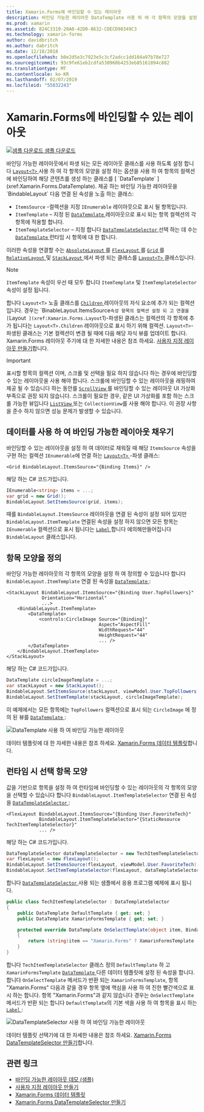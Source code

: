 ```yaml
---
title: Xamarin.Forms에 바인딩할 수 있는 레이아웃
description: 바인딩 가능한 레이아웃 DataTemplate 사용 하 여 각 항목의 모양을 설정 하는 옵션을 사용 하 여 항목의 컬렉션에 바인딩하여 해당 콘텐츠를 생성 하려면 레이아웃 클래스를 사용 합니다.
ms.prod: xamarin
ms.assetid: 824C3319-20A0-42D0-8632-CDECD98349C3
ms.technology: xamarin-forms
author: davidbritch
ms.author: dabritch
ms.date: 12/18/2018
ms.openlocfilehash: b0e2d5e3c7923e5c3cf2adcc1dd104a97b78e727
ms.sourcegitcommit: 93c9fe61eb2cdfa530960b4253eb85161894c882
ms.translationtype: MT
ms.contentlocale: ko-KR
ms.lasthandoff: 02/07/2019
ms.locfileid: "55832243"
---
```

# <a name="bindable-layouts-in-xamarinforms"></a>Xamarin.Forms에 바인딩할 수 있는 레이아웃

[![샘플 다운로드](~/media/shared/download.png) 샘플 다운로드](https://developer.xamarin.com/samples/xamarin-forms/UserInterface/BindableLayouts/)

바인딩 가능한 레이아웃에서 파생 되는 모든 레이아웃 클래스를 사용 하도록 설정 합니다 [ `Layout<T>` ](xref:Xamarin.Forms.Layout`1) 사용 하 여 각 항목의 모양을 설정 하는 옵션을 사용 하 여 항목의 컬렉션에 바인딩하여 해당 콘텐츠를 생성 하는 클래스를 [ `DataTemplate` ](xref:Xamarin.Forms.DataTemplate). 제공 하는 바인딩 가능한 레이아웃을 `BindableLayout` 다음 연결 된 속성을 노출 하는 클래스:

- `ItemsSource` -컬렉션을 지정 `IEnumerable` 레이아웃으로 표시 될 항목입니다.
- `ItemTemplate` – 지정 된 [ `DataTemplate` ](xref:Xamarin.Forms.DataTemplate) 레이아웃으로 표시 되는 항목 컬렉션의 각 항목에 적용할 합니다.
- `ItemTemplateSelector` – 지정 합니다 [ `DataTemplateSelector` ](xref:Xamarin.Forms.DataTemplateSelector) 선택 하는 데 수는 [ `DataTemplate` ](xref:Xamarin.Forms.DataTemplate) 런타임 시 항목에 대 한 합니다.

이러한 속성을 연결할 수는 [ `AbsoluteLayout` ](xref:Xamarin.Forms.AbsoluteLayout)를 [ `FlexLayout` ](xref:Xamarin.Forms.FlexLayout)를 [ `Grid` ](xref:Xamarin.Forms.Grid)를 [ `RelativeLayout` ](xref:Xamarin.Forms.RelativeLayout) 및 [ `StackLayout` ](xref:Xamarin.Forms.StackLayout) 에서 파생 되는 클래스를 [ `Layout<T>` ](xref:Xamarin.Forms.Layout`1) 클래스입니다.

> [!NOTE]
> `ItemTemplate` 속성이 우선 때 모두 합니다 `ItemTemplate` 및 `ItemTemplateSelector` 속성이 설정 됩니다.

합니다 `Layout<T>` 노출 클래스를 [ `Children` ](xref:Xamarin.Forms.Layout`1.Children) 레이아웃의 자식 요소에 추가 되는 컬렉션입니다. 경우는 `BinableLayout.ItemsSource` 속성 항목의 컬렉션 설정 되 고 연결을 [ `Layout<T>` ](xref:Xamarin.Forms.Layout`1)-파생된 클래스는 컬렉션의 각 항목에 추가 됩니다는 `Layout<T>.Children` 레이아웃으로 표시 하기 위해 컬렉션. `Layout<T>`-파생된 클래스는 기본 컬렉션이 변경 될 때에 다음 해당 자식 뷰를 업데이트 합니다. Xamarin.Forms 레이아웃 주기에 대 한 자세한 내용은 참조 하세요. [사용자 지정 레이아웃 만들기](~/xamarin-forms/user-interface/layouts/custom.md)합니다.

> [!IMPORTANT]
> 표시할 항목의 컬렉션 이며, 스크롤 및 선택을 필요 하지 않습니다 하는 경우에 바인딩할 수 있는 레이아웃을 사용 해야 합니다. 스크롤에 바인딩할 수 있는 레이아웃을 래핑하여 제공 될 수 있습니다 하는 동안를 [ `ScrollView` ](xref:Xamarin.Forms.ScrollView)를 바인딩할 수 있는 레이아웃 UI 가상화 부족으로 권장 되지 않습니다. 스크롤이 필요한 경우, 같은 UI 가상화를 포함 하는 스크롤 가능한 뷰입니다 [ `ListView` ](xref:Xamarin.Forms.ListView) 또는 `CollectionView`를 사용 해야 합니다. 이 권장 사항을 준수 하지 않으면 성능 문제가 발생할 수 있습니다.

## <a name="populating-a-bindable-layout-with-data"></a>데이터를 사용 하 여 바인딩 가능한 레이아웃 채우기

바인딩할 수 있는 레이아웃을 설정 하 여 데이터로 채워질 때 해당 `ItemsSource` 속성을 구현 하는 컬렉션 `IEnumerable`에 연결 하는 [ `Layout<T>` ](xref:Xamarin.Forms.Layout`1)-파생 클래스:

```xaml
<Grid BindableLayout.ItemsSource="{Binding Items}" />
```

해당 하는 C# 코드가입니다.

```csharp
IEnumerable<string> items = ...;
var grid = new Grid();
BindableLayout.SetItemsSource(grid, items);
```

때를 `BindableLayout.ItemsSource` 레이아웃을 연결 된 속성이 설정 되어 있지만 `BindableLayout.ItemTemplate` 연결된 속성을 설정 하지 않으면 모든 항목는 `IEnumerable` 컬렉션으로 표시 됩니다는 [ `Label` ](xref:Xamarin.Forms.Label) 합니다 에의해만들어집니다`BindableLayout` 클래스입니다.

## <a name="defining-item-appearance"></a>항목 모양을 정의

바인딩 가능한 레이아웃의 각 항목의 모양을 설정 하 여 정의할 수 있습니다 합니다 `BindableLayout.ItemTemplate` 연결 된 속성을 [ `DataTemplate` ](xref:Xamarin.Forms.DataTemplate):

```xaml
<StackLayout BindableLayout.ItemsSource="{Binding User.TopFollowers}"
             Orientation="Horizontal"
             ...>
    <BindableLayout.ItemTemplate>
        <DataTemplate>
            <controls:CircleImage Source="{Binding}"
                                  Aspect="AspectFill"
                                  WidthRequest="44"
                                  HeightRequest="44"
                                  ... />
        </DataTemplate>
    </BindableLayout.ItemTemplate>
</StackLayout>
```

해당 하는 C# 코드가입니다.

```csharp
DataTemplate circleImageTemplate = ...;
var stackLayout = new StackLayout();
BindableLayout.SetItemsSource(stackLayout, viewModel.User.TopFollowers);
BindableLayout.SetItemTemplate(stackLayout, circleImageTemplate);
```

이 예제에서는 모든 항목에는 `TopFollowers` 컬렉션으로 표시 되는 `CircleImage` 에 정의 된 뷰를 [ `DataTemplate` ](xref:Xamarin.Forms.DataTemplate):

![DataTemplate 사용 하 여 바인딩 가능한 레이아웃](bindable-layouts-images/top-followers.png "데이터 템플릿 사용 하 여 바인딩 가능한 레이아웃")

데이터 템플릿에 대 한 자세한 내용은 참조 하세요. [Xamarin.Forms 데이터 템플릿](~/xamarin-forms/app-fundamentals/templates/data-templates/index.md)합니다.

## <a name="choosing-item-appearance-at-runtime"></a>런타임 시 선택 항목 모양

값을 기반으로 항목을 설정 하 여 런타임에 바인딩할 수 있는 레이아웃의 각 항목의 모양을 선택할 수 있습니다 합니다 `BindableLayout.ItemTemplateSelector` 연결 된 속성을 [ `DataTemplateSelector` ](xref:Xamarin.Forms.DataTemplateSelector):

```xaml
<FlexLayout BindableLayout.ItemsSource="{Binding User.FavoriteTech}"
            BindableLayout.ItemTemplateSelector="{StaticResource TechItemTemplateSelector}"
            ... />
```

해당 하는 C# 코드가입니다.

```csharp
DataTemplateSelector dataTemplateSelector = new TechItemTemplateSelector { ... };
var flexLayout = new FlexLayout();
BindableLayout.SetItemsSource(flexLayout, viewModel.User.FavoriteTech);
BindableLayout.SetItemTemplateSelector(flexLayout, dataTemplateSelector);
```

합니다 [ `DataTemplateSelector` ](xref:Xamarin.Forms.DataTemplateSelector) 사용 되는 샘플에서 응용 프로그램 예제에 표시 됩니다.

```csharp
public class TechItemTemplateSelector : DataTemplateSelector
{
    public DataTemplate DefaultTemplate { get; set; }
    public DataTemplate XamarinFormsTemplate { get; set; }

    protected override DataTemplate OnSelectTemplate(object item, BindableObject container)
    {
        return (string)item == "Xamarin.Forms" ? XamarinFormsTemplate : DefaultTemplate;
    }
}
```

합니다 `TechItemTemplateSelector` 클래스 정의 `DefaultTemplate` 하 고 `XamarinFormsTemplate` [ `DataTemplate` ](xref:Xamarin.Forms.DataTemplate) 다른 데이터 템플릿에 설정 된 속성을 합니다. 합니다 `OnSelectTemplate` 메서드가 반환 되는 `XamarinFormsTemplate`, 항목 "Xamarin.Forms" 다음과 같을 경우 항목 옆에 핵심을 사용 하 여 진한 빨간색으로 표시 하는 합니다. 항목 "Xamarin.Forms"과 같지 않습니다 경우는 `OnSelectTemplate` 메서드가 반환 되는 합니다 `DefaultTemplate`의 기본 색을 사용 하 여 항목을 표시 하는 [ `Label` ](xref:Xamarin.Forms.Label):

![DataTemplateSelector 사용 하 여 바인딩 가능한 레이아웃](bindable-layouts-images/favorite-tech.png "데이터 템플릿 선택기를 사용 하 여 바인딩 가능한 레이아웃")

데이터 템플릿 선택기에 대 한 자세한 내용은 참조 하세요. [Xamarin.Forms DataTemplateSelector 만들기](~/xamarin-forms/app-fundamentals/templates/data-templates/selector.md)합니다.

## <a name="related-links"></a>관련 링크

- [바인딩 가능한 레이아웃 데모 (샘플)](https://developer.xamarin.com/samples/xamarin-forms/UserInterface/BindableLayouts/)
- [사용자 지정 레이아웃 만들기](~/xamarin-forms/user-interface/layouts/custom.md)
- [Xamarin.Forms 데이터 템플릿](~/xamarin-forms/app-fundamentals/templates/data-templates/index.md)
- [Xamarin.Forms DataTemplateSelector 만들기](~/xamarin-forms/app-fundamentals/templates/data-templates/selector.md)
